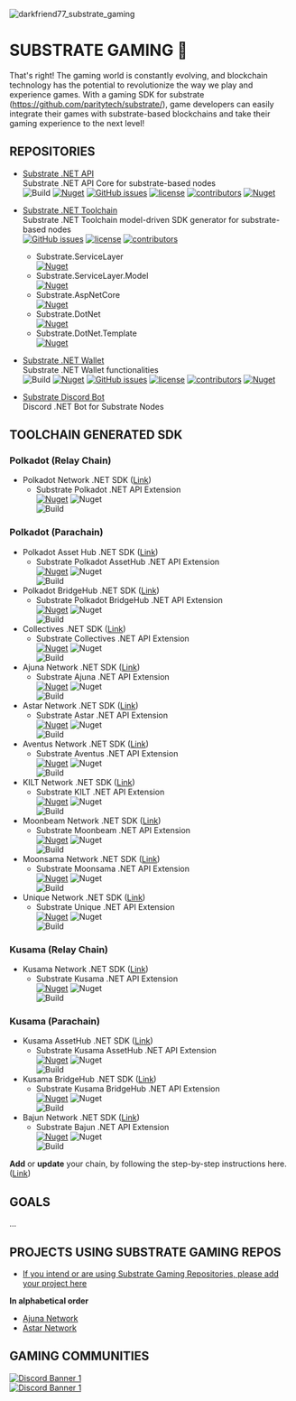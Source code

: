 ![darkfriend77_substrate_gaming](https://user-images.githubusercontent.com/17710198/227788778-3a81b5c3-de81-46f8-b708-d69f85cda495.png)
# SUBSTRATE GAMING 👋

That's right! The gaming world is constantly evolving, and blockchain technology has the potential to revolutionize the way we play and experience games. With a gaming SDK for substrate (https://github.com/paritytech/substrate/), game developers can easily integrate their games with substrate-based blockchains and take their gaming experience to the next level!

## REPOSITORIES

- [Substrate .NET API](https://github.com/SubstrateGaming/Substrate.NET.API)  
  Substrate .NET API Core for substrate-based nodes  
![Build](https://github.com/SubstrateGaming/Substrate.NET.API/actions/workflows/build.yml/badge.svg)
[![Nuget](https://img.shields.io/nuget/v/Substrate.NET.API)](https://www.nuget.org/packages/Substrate.NET.API/)
[![GitHub issues](https://img.shields.io/github/issues/SubstrateGaming/Substrate.NET.API.svg)](https://github.com/SubstrateGaming/Substrate.NET.API/issues)
[![license](https://img.shields.io/github/license/SubstrateGaming/Substrate.NET.API)](https://github.com/SubstrateGaming/Substrate.NET.API/blob/origin/LICENSE)
[![contributors](https://img.shields.io/github/contributors/SubstrateGaming/Substrate.NET.API)](https://github.com/SubstrateGaming/Substrate.NET.API/graphs/contributors) 
[![Nuget](https://img.shields.io/nuget/dt/Substrate.NET.API)](https://www.nuget.org/packages/Substrate.NET.API/) 

- [Substrate .NET Toolchain](https://github.com/SubstrateGaming/Substrate.NET.Toolchain)  
  Substrate .NET Toolchain model-driven SDK generator for substrate-based nodes  
[![GitHub issues](https://img.shields.io/github/issues/SubstrateGaming/Substrate.NET.Toolchain.svg)](https://github.com/SubstrateGaming/Substrate.NET.Toolchain/issues) 
[![license](https://img.shields.io/github/license/SubstrateGaming/Substrate.NET.Toolchain)](./LICENSE)
[![contributors](https://img.shields.io/github/contributors/SubstrateGaming/Substrate.NET.Toolchain)](https://github.com/SubstrateGaming/Substrate.NET.Toolchain/graphs/contributors)  
    - Substrate.ServiceLayer  
      [![Nuget](https://img.shields.io/nuget/v/Substrate.ServiceLayer)](https://www.nuget.org/packages/Substrate.ServiceLayer/)
    - Substrate.ServiceLayer.Model  
      [![Nuget](https://img.shields.io/nuget/v/Substrate.ServiceLayer.Model)](https://www.nuget.org/packages/Substrate.ServiceLayer.Model/)
    - Substrate.AspNetCore  
      [![Nuget](https://img.shields.io/nuget/v/Substrate.AspNetCore)](https://www.nuget.org/packages/Substrate.AspNetCore/)
    - Substrate.DotNet  
      [![Nuget](https://img.shields.io/nuget/v/Substrate.DotNet)](https://www.nuget.org/packages/Substrate.DotNet/)
    - Substrate.DotNet.Template  
      [![Nuget](https://img.shields.io/nuget/v/Substrate.DotNet.Template)](https://www.nuget.org/packages/Substrate.DotNet.Template/)

- [Substrate .NET Wallet](https://github.com/SubstrateGaming/Substrate.NET.Wallet)  
  Substrate .NET Wallet functionalities  
![Build](https://github.com/SubstrateGaming/Substrate.NET.Wallet/actions/workflows/build.yml/badge.svg)
[![Nuget](https://img.shields.io/nuget/v/Substrate.NET.Wallet)](https://www.nuget.org/packages/Substrate.NET.Wallet/)
[![GitHub issues](https://img.shields.io/github/issues/SubstrateGaming/Substrate.NET.Wallet.svg)](https://github.com/SubstrateGaming/Substrate.NET.Wallet/issues)
[![license](https://img.shields.io/github/license/SubstrateGaming/Substrate.NET.Wallet)](https://github.com/SubstrateGaming/Substrate.NET.Wallet/blob/origin/LICENSE)
[![contributors](https://img.shields.io/github/contributors/SubstrateGaming/Substrate.NET.Wallet)](https://github.com/SubstrateGaming/Substrate.NET.Wallet/graphs/contributors) 
[![Nuget](https://img.shields.io/nuget/dt/Substrate.NET.Wallet)](https://www.nuget.org/packages/Substrate.NET.Wallet/)

- [Substrate Discord Bot](https://github.com/SubstrateGaming/Substrate.DiscordBot)  
  Discord .NET Bot for Substrate Nodes

## TOOLCHAIN GENERATED SDK

### Polkadot (Relay Chain)
- Polkadot Network .NET SDK ([Link](https://github.com/SubstrateGaming/Substrate.Chains.NET/tree/main/Substrate.Polkadot.NET))  
  - Substrate Polkadot .NET API Extension  
[![Nuget](https://img.shields.io/nuget/v/Substrate.Polkadot.NET.Extension)](https://www.nuget.org/packages/Substrate.Polkadot.NET.Extension/)
![Nuget](https://img.shields.io/nuget/dt/Substrate.Polkadot.NET.Extension)  
![Build](https://github.com/SubstrateGaming/Substrate.Chains.NET/actions/workflows/publish_polkadot.yml/badge.svg)  

### Polkadot (Parachain)
- Polkadot Asset Hub .NET SDK ([Link](https://github.com/SubstrateGaming/Substrate.Chains.NET/tree/main/Substrate.PolkadotAssetHub.NET))  
  - Substrate Polkadot AssetHub .NET API Extension  
[![Nuget](https://img.shields.io/nuget/v/Substrate.PolkadotAssetHub.NET.Extension)](https://www.nuget.org/packages/Substrate.PolkadotAssetHub.NET.Extension/)
![Nuget](https://img.shields.io/nuget/dt/Substrate.PolkadotAssetHub.NET.Extension)  
![Build](https://github.com/SubstrateGaming/Substrate.Chains.NET/actions/workflows/publish_polkadotassethub.yml/badge.svg)  
- Polkadot BridgeHub .NET SDK ([Link](https://github.com/SubstrateGaming/Substrate.Chains.NET/tree/main/Substrate.PolkadotBridgeHub.NET))  
  - Substrate Polkadot BridgeHub .NET API Extension  
[![Nuget](https://img.shields.io/nuget/v/Substrate.PolkadotBridgeHub.NET.Extension)](https://www.nuget.org/packages/Substrate.PolkadotBridgeHub.NET.Extension/)
![Nuget](https://img.shields.io/nuget/dt/Substrate.PolkadotBridgeHub.NET.Extension)  
![Build](https://github.com/SubstrateGaming/Substrate.Chains.NET/actions/workflows/publish_polkadotbridgehub.yml/badge.svg) 
- Collectives .NET SDK ([Link](https://github.com/SubstrateGaming/Substrate.Chains.NET/tree/main/Substrate.Collectives.NET))  
  - Substrate Collectives .NET API Extension  
[![Nuget](https://img.shields.io/nuget/v/Substrate.Collectives.NET.Extension)](https://www.nuget.org/packages/Substrate.Collectives.NET.Extension/)
![Nuget](https://img.shields.io/nuget/dt/Substrate.Collectives.NET.Extension)  
![Build](https://github.com/SubstrateGaming/Substrate.Chains.NET/actions/workflows/publish_collectives.yml/badge.svg) 
- Ajuna Network .NET SDK ([Link](https://github.com/SubstrateGaming/Substrate.Chains.NET/tree/main/Substrate.Ajuna.NET))  
  - Substrate Ajuna .NET API Extension   
[![Nuget](https://img.shields.io/nuget/v/Substrate.Ajuna.NET.Extension)](https://www.nuget.org/packages/Substrate.Ajuna.NET.Extension/)
![Nuget](https://img.shields.io/nuget/dt/Substrate.Ajuna.NET.Extension)  
![Build](https://github.com/SubstrateGaming/Substrate.Chains.NET/actions/workflows/publish_ajuna.yml/badge.svg)
- Astar Network .NET SDK ([Link](https://github.com/SubstrateGaming/Substrate.Chains.NET/tree/main/Substrate.Astar.NET))  
  - Substrate Astar .NET API Extension  
[![Nuget](https://img.shields.io/nuget/v/Substrate.Astar.NET.Extension)](https://www.nuget.org/packages/Substrate.Astar.NET.Extension/)
![Nuget](https://img.shields.io/nuget/dt/Substrate.Astar.NET.Extension)  
![Build](https://github.com/SubstrateGaming/Substrate.Chains.NET/actions/workflows/publish_astar.yml/badge.svg)  
- Aventus Network .NET SDK ([Link](https://github.com/SubstrateGaming/Substrate.Chains.NET/tree/main/Substrate.Aventus.NET))  
  - Substrate Aventus .NET API Extension  
[![Nuget](https://img.shields.io/nuget/v/Substrate.Aventus.NET.Extension)](https://www.nuget.org/packages/Substrate.Aventus.NET.Extension/)
![Nuget](https://img.shields.io/nuget/dt/Substrate.Aventus.NET.Extension)  
![Build](https://github.com/SubstrateGaming/Substrate.Chains.NET/actions/workflows/publish_aventus.yml/badge.svg)
- KILT Network .NET SDK ([Link](https://github.com/SubstrateGaming/Substrate.Chains.NET/tree/main/Substrate.KILT.NET))  
  - Substrate KILT .NET API Extension  
[![Nuget](https://img.shields.io/nuget/v/Substrate.KILT.NET.Extension)](https://www.nuget.org/packages/Substrate.KILT.NET.Extension/)
![Nuget](https://img.shields.io/nuget/dt/Substrate.KILT.NET.Extension)  
![Build](https://github.com/SubstrateGaming/Substrate.Chains.NET/actions/workflows/publish_kilt.yml/badge.svg)  
- Moonbeam Network .NET SDK ([Link](https://github.com/SubstrateGaming/Substrate.Chains.NET/tree/main/Substrate.Moonbeam.NET))  
  - Substrate Moonbeam .NET API Extension  
[![Nuget](https://img.shields.io/nuget/v/Substrate.Moonbeam.NET.Extension)](https://www.nuget.org/packages/Substrate.Moonbeam.NET.Extension/)
![Nuget](https://img.shields.io/nuget/dt/Substrate.Moonbeam.NET.Extension)  
![Build](https://github.com/SubstrateGaming/Substrate.Chains.NET/actions/workflows/publish_moonbeam.yml/badge.svg)  
- Moonsama Network .NET SDK ([Link](https://github.com/SubstrateGaming/Substrate.Chains.NET/tree/main/Substrate.Moonsama.NET))  
  - Substrate Moonsama .NET API Extension  
[![Nuget](https://img.shields.io/nuget/v/Substrate.Moonsama.NET.Extension)](https://www.nuget.org/packages/Substrate.Moonsama.NET.Extension/)
![Nuget](https://img.shields.io/nuget/dt/Substrate.Moonsama.NET.Extension)  
![Build](https://github.com/SubstrateGaming/Substrate.Chains.NET/actions/workflows/publish_moonsama.yml/badge.svg)  
- Unique Network .NET SDK ([Link](https://github.com/SubstrateGaming/Substrate.Chains.NET/tree/main/Substrate.Moonsama.NET))  
  - Substrate Unique .NET API Extension  
[![Nuget](https://img.shields.io/nuget/v/Substrate.Unique.NET.Extension)](https://www.nuget.org/packages/Substrate.Unique.NET.Extension/)
![Nuget](https://img.shields.io/nuget/dt/Substrate.Unique.NET.Extension)  
![Build](https://github.com/SubstrateGaming/Substrate.Chains.NET/actions/workflows/publish_unique.yml/badge.svg)  

### Kusama (Relay Chain)
- Kusama Network .NET SDK ([Link](https://github.com/SubstrateGaming/Substrate.Chains.NET/tree/main/Substrate.Kusama.NET))  
  - Substrate Kusama .NET API Extension  
[![Nuget](https://img.shields.io/nuget/v/Substrate.Kusama.NET.Extension)](https://www.nuget.org/packages/Substrate.Kusama.NET.Extension/)
![Nuget](https://img.shields.io/nuget/dt/Substrate.Kusama.NET.Extension)  
![Build](https://github.com/SubstrateGaming/Substrate.Chains.NET/actions/workflows/publish_kusama.yml/badge.svg)  

### Kusama (Parachain)
- Kusama AssetHub .NET SDK ([Link](https://github.com/SubstrateGaming/Substrate.Chains.NET/tree/main/Substrate.KusamaAssetHub.NET))  
  - Substrate Kusama AssetHub .NET API Extension  
[![Nuget](https://img.shields.io/nuget/v/Substrate.KusamaAssetHub.NET.Extension)](https://www.nuget.org/packages/Substrate.KusamaAssetHub.NET.Extension/)
![Nuget](https://img.shields.io/nuget/dt/Substrate.KusamaAssetHub.NET.Extension)  
![Build](https://github.com/SubstrateGaming/Substrate.Chains.NET/actions/workflows/publish_kusamaassethub.yml/badge.svg)
- Kusama BridgeHub .NET SDK ([Link](https://github.com/SubstrateGaming/Substrate.Chains.NET/tree/main/Substrate.KusamaBridgeHub.NET))  
  - Substrate Kusama BridgeHub .NET API Extension  
[![Nuget](https://img.shields.io/nuget/v/Substrate.KusamaBridgeHub.NET.Extension)](https://www.nuget.org/packages/Substrate.KusamaBridgeHub.NET.Extension/)
![Nuget](https://img.shields.io/nuget/dt/Substrate.KusamaBridgeHub.NET.Extension)  
![Build](https://github.com/SubstrateGaming/Substrate.Chains.NET/actions/workflows/publish_kusamabridgehub.yml/badge.svg)
- Bajun Network .NET SDK ([Link](https://github.com/SubstrateGaming/Substrate.Chains.NET/tree/main/Substrate.Bajun.NET))  
  - Substrate Bajun .NET API Extension  
[![Nuget](https://img.shields.io/nuget/v/Substrate.Bajun.NET.Extension)](https://www.nuget.org/packages/Substrate.Bajun.NET.Extension/)
![Nuget](https://img.shields.io/nuget/dt/Substrate.Bajun.NET.Extension)  
![Build](https://github.com/SubstrateGaming/Substrate.Chains.NET/actions/workflows/publish_bajun.yml/badge.svg)  


**Add** or **update** your chain, by following the step-by-step instructions here. ([Link](https://github.com/SubstrateGaming/Substrate.Chains.NET/blob/main/README.md#add-or-update-package))

## GOALS
...

## PROJECTS USING SUBSTRATE GAMING REPOS
- [If you intend or are using Substrate Gaming Repositories, please add your project here](https://github.com/SubstrateGaming/.github/edit/master/README.md)    
  
**In alphabetical order**  
- [Ajuna Network](https://github.com/ajuna-network/)  
- [Astar Network](https://github.com/AstarNetwork/) 

## GAMING COMMUNITIES
[![Discord Banner 1](https://discordapp.com/api/guilds/849331368558198803/widget.png?style=banner2)](https://discord.gg/cE72GYcFgY)  
[![Discord Banner 1](https://discordapp.com/api/guilds/644182966574252073/widget.png?style=banner2)](https://discord.gg/Z3nC9U4)
